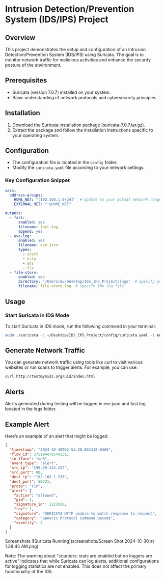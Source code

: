 # Intrusion Detection/Prevention System (IDS/IPS) Project

## Overview
This project demonstrates the setup and configuration of an Intrusion Detection/Prevention System (IDS/IPS) using Suricata. The goal is to monitor network traffic for malicious activities and enhance the security posture of the environment.

## Prerequisites
- Suricata (version 7.0.7) installed on your system.
- Basic understanding of network protocols and cybersecurity principles.

## Installation
1. Download the Suricata installation package (suricata-7.0.7.tar.gz).
2. Extract the package and follow the installation instructions specific to your operating system.

## Configuration
- The configuration file is located in the `config` folder. 
- Modify the `suricata.yaml` file according to your network settings. 

### Key Configuration Snippet
```yaml
vars:
  address-groups:
    HOME_NET: "[192.168.1.0/24]"  # Update to your actual network range
    EXTERNAL_NET: "!$HOME_NET"

outputs:
  - fast:
      enabled: yes
      filename: fast.log
      append: yes
  - eve-log:
      enabled: yes
      filename: eve.json
      types:
        - alert
        - http
        - dns
        - tls
  - file-store:
      enabled: yes
      directory: "/Users/av/Desktop/IDS_IPS_Project/logs"  # Specify your log directory
      filename: file-store.log  # Specify the log file
```

## Usage

### Start Suricata in IDS Mode
To start Suricata in IDS mode, run the following command in your terminal:

```bash
sudo ./suricata -c ~/Desktop/IDS_IPS_Project/config/suricata.yaml -i en0
```
## Generate Network Traffic
You can generate network traffic using tools like curl to visit various websites or run scans to trigger alerts. For example, you can use:
```bash
curl http://testmynids.org/uid/index.html
```
## Alerts
Alerts generated during testing will be logged in eve.json and fast.log located in the logs folder.

## Example Alert
Here’s an example of an alert that might be logged:

```json
{
  "timestamp": "2024-10-30T02:53:28.803418-0400",
  "flow_id": 375194478544131,
  "in_iface": "en0",
  "event_type": "alert",
  "src_ip": "199.59.243.227",
  "src_port": 80,
  "dest_ip": "192.168.1.233",
  "dest_port": 50221,
  "proto": "TCP",
  "alert": {
    "action": "allowed",
    "gid": 1,
    "signature_id": 2221010,
    "rev": 1,
    "signature": "SURICATA HTTP unable to match response to request",
    "category": "Generic Protocol Command Decode",
    "severity": 3
  }
}
```
Screenshots
![Suricata Running](screenshots/Screen Shot 2024-10-30 at 1.38.45 AM.png)

Note: The warning about "counters: stats are enabled but no loggers are active" indicates that while Suricata can log alerts, additional configurations for logging statistics are not enabled. This does not affect the primary functionality of the IDS.


